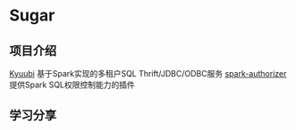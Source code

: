 # Sugar

## 项目介绍
[Kyuubi](https://github.com/yaooqinn/kyuubi) 基于Spark实现的多租户SQL Thrift/JDBC/ODBC服务
[spark-authorizer](https://github.com/yaooqinn/spark-authorizer) 提供Spark SQL权限控制能力的插件

## 学习分享

